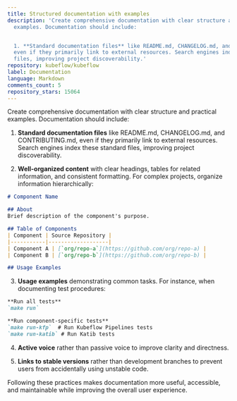```yaml
---
title: Structured documentation with examples
description: 'Create comprehensive documentation with clear structure and practical
  examples. Documentation should include:


  1. **Standard documentation files** like README.md, CHANGELOG.md, and CONTRIBUTING.md,
  even if they primarily link to external resources. Search engines index these standard
  files, improving project discoverability.'
repository: kubeflow/kubeflow
label: Documentation
language: Markdown
comments_count: 5
repository_stars: 15064
---
```


Create comprehensive documentation with clear structure and practical examples. Documentation should include:

1. **Standard documentation files** like README.md, CHANGELOG.md, and CONTRIBUTING.md, even if they primarily link to external resources. Search engines index these standard files, improving project discoverability.

2. **Well-organized content** with clear headings, tables for related information, and consistent formatting. For complex projects, organize information hierarchically:

```markdown
# Component Name

## About
Brief description of the component's purpose.

## Table of Components
| Component | Source Repository |
|-----------|-------------------|
| Component A | [`org/repo-a`](https://github.com/org/repo-a) |
| Component B | [`org/repo-b`](https://github.com/org/repo-b) |

## Usage Examples
```

3. **Usage examples** demonstrating common tasks. For instance, when documenting test procedures:

```markdown
**Run all tests**
`make run`

**Run component-specific tests**
`make run-kfp`  # Run Kubeflow Pipelines tests
`make run-katib` # Run Katib tests
```

4. **Active voice** rather than passive voice to improve clarity and directness.

5. **Links to stable versions** rather than development branches to prevent users from accidentally using unstable code.

Following these practices makes documentation more useful, accessible, and maintainable while improving the overall user experience.
